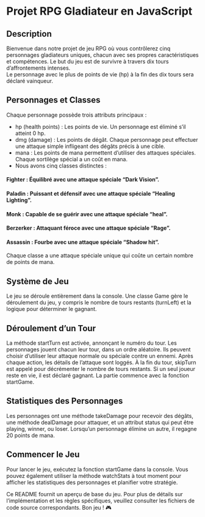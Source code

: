 # Projet RPG Gladiateur en JavaScript
## Description
Bienvenue dans notre projet de jeu RPG où vous contrôlerez cinq personnages gladiateurs uniques, chacun avec ses propres caractéristiques et compétences. Le but du jeu est de survivre à travers dix tours d’affrontements intenses.  
Le personnage avec le plus de points de vie (hp) à la fin des dix tours sera déclaré vainqueur.

## Personnages et Classes
Chaque personnage possède trois attributs principaux :

* hp (health points) : Les points de vie. Un personnage est éliminé s’il atteint 0 hp.
* dmg (damage) : Les points de dégât. Chaque personnage peut effectuer une attaque simple infligeant des dégâts précis à une cible.
* mana : Les points de mana permettent d’utiliser des attaques spéciales. Chaque sortilège spécial a un coût en mana.  
* Nous avons cinq classes distinctes :  

#### Fighter : Équilibré avec une attaque spéciale “Dark Vision”.
#### Paladin : Puissant et défensif avec une attaque spéciale “Healing Lighting”.
#### Monk : Capable de se guérir avec une attaque spéciale “heal”.
#### Berzerker : Attaquant féroce avec une attaque spéciale “Rage”.
#### Assassin : Fourbe avec une attaque spéciale “Shadow hit”.
Chaque classe a une attaque spéciale unique qui coûte un certain nombre de points de mana.

## Système de Jeu
Le jeu se déroule entièrement dans la console. Une classe Game gère le déroulement du jeu, y compris le nombre de tours restants (turnLeft) et la logique pour déterminer le gagnant.

## Déroulement d’un Tour
La méthode startTurn est activée, annonçant le numéro du tour.
Les personnages jouent chacun leur tour, dans un ordre aléatoire.
Ils peuvent choisir d’utiliser leur attaque normale ou spéciale contre un ennemi.
Après chaque action, les détails de l’attaque sont loggés.
À la fin du tour, skipTurn est appelé pour décrémenter le nombre de tours restants.
Si un seul joueur reste en vie, il est déclaré gagnant.
La partie commence avec la fonction startGame.

## Statistiques des Personnages
Les personnages ont une méthode takeDamage pour recevoir des dégâts, une méthode dealDamage pour attaquer, et un attribut status qui peut être playing, winner, ou loser. Lorsqu’un personnage élimine un autre, il regagne 20 points de mana.

## Commencer le Jeu
Pour lancer le jeu, exécutez la fonction startGame dans la console. Vous pouvez également utiliser la méthode watchStats à tout moment pour afficher les statistiques des personnages et planifier votre stratégie.

Ce README fournit un aperçu de base du jeu. Pour plus de détails sur l’implémentation et les règles spécifiques, veuillez consulter les fichiers de code source correspondants. Bon jeu ! 🎮
